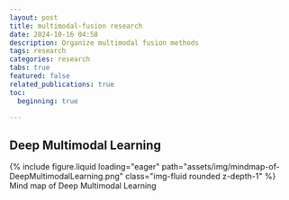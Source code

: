 ```yaml
---
layout: post
title: multimodal-fusion research
date: 2024-10-16 04:58
description: Organize multimodal fusion methods
tags: research
categories: research
tabs: true
featured: false
related_publications: true
toc:
  beginning: true

---
```


## Deep Multimodal Learning

<div class="row mt-3">
    <div class="col-sm mt-3 mt-md-0">
        {% include figure.liquid loading="eager" path="assets/img/mindmap-of-DeepMultimodalLearning.png" class="img-fluid rounded z-depth-1" %}
    </div>
</div>
<div class="caption">
    Mind map of Deep Multimodal Learning
</div>

